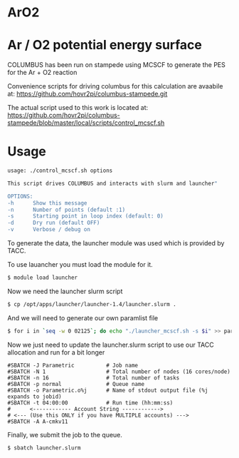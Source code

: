 ArO2
====

Ar / O2 potential energy surface
===============================

COLUMBUS has been run on stampede using MCSCF to generate the PES for the Ar + O2 reaction

Convenience scripts for driving columbus for this calculation are avaabile at:
https://github.com/hovr2pi/columbus-stampede.git

The actual script used to this work is located at:
https://github.com/hovr2pi/columbus-stampede/blob/master/local/scripts/control_mcscf.sh

Usage
======

```bash
usage: ./control_mcscf.sh options

This script drives COLUMBUS and interacts with slurm and launcher"

OPTIONS:
-h      Show this message
-n      Number of points (default :1)
-s      Starting point in loop index (default: 0)
-d      Dry run (default OFF)
-v      Verbose / debug on
```

To generate the data, the launcher module was used which is provided by TACC.

To use lauancher you must load the module for it.

```bash
$ module load launcher
```

Now we need the launcher slurm script

```bash
$ cp /opt/apps/launcher/launcher-1.4/launcher.slurm .
```

And we will need to generate our own paramlist file

```bash
$ for i in `seq -w 0 02125`; do echo "./launcher_mcscf.sh -s $i" >> paramlist; done
```

Now we just need to update the launcher.slurm script to use our TACC allocation and run for a bit longer

	
	#SBATCH -J Parametric          # Job name
	#SBATCH -N 1                   # Total number of nodes (16 cores/node)
	#SBATCH -n 16                  # Total number of tasks
	#SBATCH -p normal              # Queue name
	#SBATCH -o Parametric.o%j      # Name of stdout output file (%j expands to jobid)
	#SBATCH -t 04:00:00            # Run time (hh:mm:ss)
	#      <------------ Account String ------------>
	# <--- (Use this ONLY if you have MULTIPLE accounts) --->
	#SBATCH -A A-cmkv11

Finally, we submit the job to the queue.

```bash
$ sbatch launcher.slurm
```

